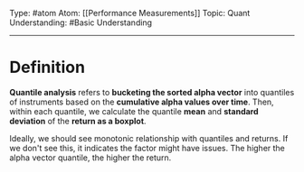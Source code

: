 Type: #atom
Atom: [[Performance Measurements]]
Topic: Quant 
Understanding: #Basic Understanding

----
# Definition

**Quantile analysis** refers to **bucketing the sorted alpha vector** into quantiles of instruments based on the **cumulative alpha values over time**. Then, within each quantile, we calculate the quantile **mean** and **standard deviation** of the **return as a boxplot**. 

Ideally, we should see monotonic relationship with quantiles and returns. If we don't see this, it indicates the factor might have issues. The higher the alpha vector quantile, the higher the return.